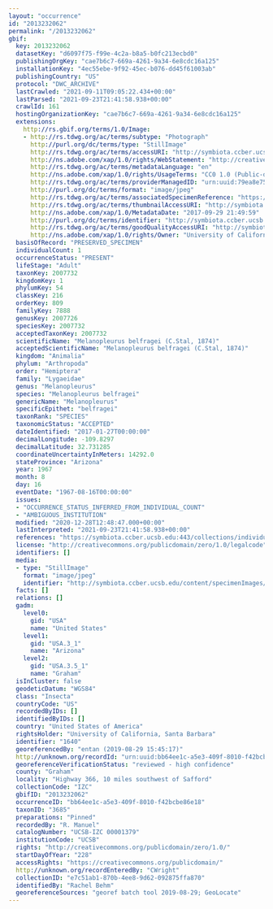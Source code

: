 ```yaml
---
layout: "occurrence"
id: "2013232062"
permalink: "/2013232062"
gbif:
  key: 2013232062
  datasetKey: "d6097f75-f99e-4c2a-b8a5-b0fc213ecbd0"
  publishingOrgKey: "cae7b6c7-669a-4261-9a34-6e8cdc16a125"
  installationKey: "4ec55ebe-9f92-45ec-b076-dd45f61003ab"
  publishingCountry: "US"
  protocol: "DWC_ARCHIVE"
  lastCrawled: "2021-09-11T09:05:22.434+00:00"
  lastParsed: "2021-09-23T21:41:58.938+00:00"
  crawlId: 161
  hostingOrganizationKey: "cae7b6c7-669a-4261-9a34-6e8cdc16a125"
  extensions:
    http://rs.gbif.org/terms/1.0/Image:
    - http://rs.tdwg.org/ac/terms/subtype: "Photograph"
      http://purl.org/dc/terms/type: "StillImage"
      http://rs.tdwg.org/ac/terms/accessURI: "http://symbiota.ccber.ucsb.edu/content/specimenImages/UCSB_IZC/UCSB-IZC00001/UCSB-IZC_00001379_lg.jpg"
      http://ns.adobe.com/xap/1.0/rights/WebStatement: "http://creativecommons.org/publicdomain/zero/1.0/"
      http://rs.tdwg.org/ac/terms/metadataLanguage: "en"
      http://ns.adobe.com/xap/1.0/rights/UsageTerms: "CC0 1.0 (Public-domain)"
      http://rs.tdwg.org/ac/terms/providerManagedID: "urn:uuid:79ea8e75-2e5b-41b2-80e9-3b1ec7d8a536"
      http://purl.org/dc/terms/format: "image/jpeg"
      http://rs.tdwg.org/ac/terms/associatedSpecimenReference: "https://symbiota.ccber.ucsb.edu:443/collections/individual/index.php?occid=1640"
      http://rs.tdwg.org/ac/terms/thumbnailAccessURI: "http://symbiota.ccber.ucsb.edu/content/specimenImages/UCSB_IZC/UCSB-IZC00001/UCSB-IZC_00001379_tn.jpg"
      http://ns.adobe.com/xap/1.0/MetadataDate: "2017-09-29 21:49:59"
      http://purl.org/dc/terms/identifier: "http://symbiota.ccber.ucsb.edu/content/specimenImages/UCSB_IZC/UCSB-IZC00001/UCSB-IZC_00001379_lg.jpg"
      http://rs.tdwg.org/ac/terms/goodQualityAccessURI: "http://symbiota.ccber.ucsb.edu/content/specimenImages/UCSB_IZC/UCSB-IZC00001/UCSB-IZC_00001379.JPG"
      http://ns.adobe.com/xap/1.0/rights/Owner: "University of California, Santa Barbara"
  basisOfRecord: "PRESERVED_SPECIMEN"
  individualCount: 1
  occurrenceStatus: "PRESENT"
  lifeStage: "Adult"
  taxonKey: 2007732
  kingdomKey: 1
  phylumKey: 54
  classKey: 216
  orderKey: 809
  familyKey: 7888
  genusKey: 2007726
  speciesKey: 2007732
  acceptedTaxonKey: 2007732
  scientificName: "Melanopleurus belfragei (C.Stal, 1874)"
  acceptedScientificName: "Melanopleurus belfragei (C.Stal, 1874)"
  kingdom: "Animalia"
  phylum: "Arthropoda"
  order: "Hemiptera"
  family: "Lygaeidae"
  genus: "Melanopleurus"
  species: "Melanopleurus belfragei"
  genericName: "Melanopleurus"
  specificEpithet: "belfragei"
  taxonRank: "SPECIES"
  taxonomicStatus: "ACCEPTED"
  dateIdentified: "2017-01-27T00:00:00"
  decimalLongitude: -109.8297
  decimalLatitude: 32.731285
  coordinateUncertaintyInMeters: 14292.0
  stateProvince: "Arizona"
  year: 1967
  month: 8
  day: 16
  eventDate: "1967-08-16T00:00:00"
  issues:
  - "OCCURRENCE_STATUS_INFERRED_FROM_INDIVIDUAL_COUNT"
  - "AMBIGUOUS_INSTITUTION"
  modified: "2020-12-28T12:48:47.000+00:00"
  lastInterpreted: "2021-09-23T21:41:58.938+00:00"
  references: "https://symbiota.ccber.ucsb.edu:443/collections/individual/index.php?occid=1640"
  license: "http://creativecommons.org/publicdomain/zero/1.0/legalcode"
  identifiers: []
  media:
  - type: "StillImage"
    format: "image/jpeg"
    identifier: "http://symbiota.ccber.ucsb.edu/content/specimenImages/UCSB_IZC/UCSB-IZC00001/UCSB-IZC_00001379_lg.jpg"
  facts: []
  relations: []
  gadm:
    level0:
      gid: "USA"
      name: "United States"
    level1:
      gid: "USA.3_1"
      name: "Arizona"
    level2:
      gid: "USA.3.5_1"
      name: "Graham"
  isInCluster: false
  geodeticDatum: "WGS84"
  class: "Insecta"
  countryCode: "US"
  recordedByIDs: []
  identifiedByIDs: []
  country: "United States of America"
  rightsHolder: "University of California, Santa Barbara"
  identifier: "1640"
  georeferencedBy: "entan (2019-08-29 15:45:17)"
  http://unknown.org/recordId: "urn:uuid:bb64ee1c-a5e3-409f-8010-f42bcbe86e18"
  georeferenceVerificationStatus: "reviewed - high confidence"
  county: "Graham"
  locality: "Highway 366, 10 miles southwest of Safford"
  collectionCode: "IZC"
  gbifID: "2013232062"
  occurrenceID: "bb64ee1c-a5e3-409f-8010-f42bcbe86e18"
  taxonID: "3685"
  preparations: "Pinned"
  recordedBy: "R. Manuel"
  catalogNumber: "UCSB-IZC 00001379"
  institutionCode: "UCSB"
  rights: "http://creativecommons.org/publicdomain/zero/1.0/"
  startDayOfYear: "228"
  accessRights: "https://creativecommons.org/publicdomain/"
  http://unknown.org/recordEnteredBy: "CWright"
  collectionID: "e7c51ab1-870b-4ee8-9d62-092875ffa870"
  identifiedBy: "Rachel Behm"
  georeferenceSources: "georef batch tool 2019-08-29; GeoLocate"
---
```

